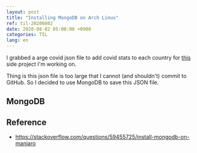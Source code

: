 ```yaml
---
layout: post
title: "Installing MongoDB on Arch Linux"
ref: til-20200802
date: 2020-08-02 05:00:00 +0900
categories: TIL
lang: en
---
```


I grabbed a arge covid json file to add covid stats to each country for [this](https://github.com/jioneeu/countries-directory) side project I'm working on.

Thing is this json file is too large that I cannot (and shouldn't) commit to GitHub. So I decided to use MongoDB to save this JSON file.

## MongoDB

## Reference
- https://stackoverflow.com/questions/59455725/install-mongodb-on-manjaro
